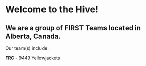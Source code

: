 # Welcome to the Hive! 
## We are a group of FIRST Teams located in Alberta, Canada.

Our team(s) include:

**FRC** - 9449 Yellowjackets
